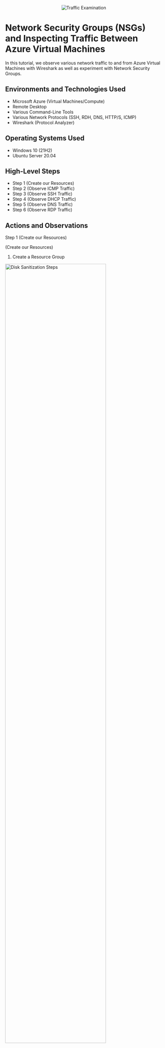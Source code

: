 <p align="center">
<img src="https://i.imgur.com/Ua7udoS.png" alt="Traffic Examination"/>
</p>

<h1>Network Security Groups (NSGs) and Inspecting Traffic Between Azure Virtual Machines</h1>
In this tutorial, we observe various network traffic to and from Azure Virtual Machines with Wireshark as well as experiment with Network Security Groups. <br />


<h2>Environments and Technologies Used</h2>

- Microsoft Azure (Virtual Machines/Compute)
- Remote Desktop
- Various Command-Line Tools
- Various Network Protocols (SSH, RDH, DNS, HTTP/S, ICMP)
- Wireshark (Protocol Analyzer)

<h2>Operating Systems Used </h2>

- Windows 10 (21H2)
- Ubuntu Server 20.04

<h2>High-Level Steps</h2>

- Step 1 (Create our Resources)
- Step 2 (Observe ICMP Traffic)
- Step 3 (Observe SSH Traffic)
- Step 4 (Observe DHCP Traffic)
- Step 5 (Observe DNS Traffic)
- Step 6 (Observe RDP Traffic)

<h2>Actions and Observations</h2>

<p>

Step 1 (Create our Resources)

</p>

<p>
(Create our Resources)
  
1) Create a Resource Group

<img src="https://i.imgur.com/pQcowOd.png" height="80%" width="80%" alt="Disk Sanitization Steps"/>

2) Create a Windows 10 Virtual Machine (VM)
    - While creating the VM, select the previously created Resource Group
    - While creating the VM, allow it to create a new Virtual Network (Vnet) and Subnet

<img src="https://i.imgur.com/QQejDSJ.png" height="80%" width="80%" alt="Disk Sanitization Steps"/>

3) Create a Linux (Ubuntu) VM
    - While create the VM, select the previously created Resource Group and Vnet

<img src="https://i.imgur.com/VPlWuFv.png" height="80%" width="80%" alt="Disk Sanitization Steps"/>

4) Observe Your Virtual Network within Network Watcher
</p>

<br />

<p>
Step 2 (Observe ICMP Traffic)
  
</p>

<p>
  
5) Use Remote Desktop to connect to your Windows 10 Virtual Machine

<img src="https://i.imgur.com/4IpzCav.png" height="80%" width="80%" alt="Disk Sanitization Steps"/>

<img src="https://i.imgur.com/JgbngY1.png" height="80%" width="80%" alt="Disk Sanitization Steps"/>

6) Within your Windows 10 Virtual Machine, Install Wireshark

<img src="https://i.imgur.com/JaUdJrX.png" height="80%" width="80%" alt="Disk Sanitization Steps"/>
  
7) Open Wireshark and filter for ICMP traffic only

<img src="https://i.imgur.com/JxjJqRf.png" height="80%" width="80%" alt="Disk Sanitization Steps"/>

<img src="https://i.imgur.com/j3Rta4P.png" height="80%" width="80%" alt="Disk Sanitization Steps"/>


8) Retrieve the private IP address of the Ubuntu VM and attempt to ping it from within the Windows 10 VM
   
   - Observe ping requests and replies within WireShark

<img src="https://i.imgur.com/iNG8h34.png" height="80%" width="80%" alt="Disk Sanitization Steps"/>

<img src="https://i.imgur.com/4dKx5Uf.png" height="80%" width="80%" alt="Disk Sanitization Steps"/>
     
9) From The Windows 10 VM, open command line or PowerShell and attempt to ping a public website (such as www.google.com) and observe the traffic in WireShark

<img src="https://i.imgur.com/TnWW8ds.png" height="80%" width="80%" alt="Disk Sanitization Steps"/>

10) Initiate a perpetual/non-stop ping from your Windows 10 VM to your Ubuntu VM

<img src="https://i.imgur.com/Bet9tYG.png" height="80%" width="80%" alt="Disk Sanitization Steps"/>
   
  - Open the Network Security Group your Ubuntu VM is using and disable incoming (inbound) ICMP traffic

<img src="https://i.imgur.com/knOTIVS.png" height="80%" width="80%" alt="Disk Sanitization Steps"/>

<img src="https://i.imgur.com/skXmNXb.png" height="80%" width="80%" alt="Disk Sanitization Steps"/>

<img src="https://i.imgur.com/qS6UnEy.png" height="80%" width="80%" alt="Disk Sanitization Steps"/>

  - Back in the Windows 10 VM, observe the ICMP traffic in WireShark and the command line Ping activity

    - Re-enable ICMP traffic for the Network Security Group your Ubuntu VM is using

<img src="https://i.imgur.com/UPhbDps.png" height="80%" width="80%" alt="Disk Sanitization Steps"/>

<img src="https://i.imgur.com/wGSsgnX.png" height="80%" width="80%" alt="Disk Sanitization Steps"/>

  - Back in the Windows 10 VM, observe the ICMP traffic in WireShark and the command line Ping activity (should start working)

<img src="https://i.imgur.com/GRz8hqG.png" height="80%" width="80%" alt="Disk Sanitization Steps"/>

  - Stop the ping activity 
</p>

<br />
<p>

Step 3 (Observe SSH Traffic)

<img src="https://i.imgur.com/zMh9Hix.png" height="80%" width="80%" alt="Disk Sanitization Steps"/>
</p>
<p>
  


11) Back in Wireshark, filter for SSH traffic only

<img src="https://i.imgur.com/YqRZ8Nz.png" height="80%" width="80%" alt="Disk Sanitization Steps"/>

12) From your Windows 10 VM, “SSH into” your Ubuntu Virtual Machine (via its private IP address)

<img src="https://i.imgur.com/0CQbB5W.png" height="80%" width="80%" alt="Disk Sanitization Steps"/>
 
  - Type commands (username, pwd, etc) into the linux SSH connection and observe SSH traffic spam in WireShark

<img src="https://i.imgur.com/9qSvP2I.png" height="80%" width="80%" alt="Disk Sanitization Steps"/>
 
  - Exit the SSH connection by typing ‘exit’ and pressing [Enter]
</p>


<p>





  
Step 4 (Observe DHCP Traffic)

13) Back in Wireshark, filter for DHCP traffic only

<img src="https://i.imgur.com/9DWoyET.png" height="80%" width="80%" alt="Disk Sanitization Steps"/>

14) From your Windows 10 VM, attempt to issue your VM a new IP address from the command line (ipconfig /renew)

  - Observe the DHCP traffic appearing in WireShark

</p>




<p>
  
Step 5 (Observe DNS Traffic)

15) Back in Wireshark, filter for DNS traffic only

<img src="https://i.imgur.com/hjMkJnL.png" height="80%" width="80%" alt="Disk Sanitization Steps"/>

16) From your Windows 10 VM within a command line, use nslookup to see what google.com and disney.com’s IP addresses are

  - Observe the DNS traffic being show in WireShark
</p>




<p>
  
Step 6 (Observe RDP Traffic)

<img src="https://i.imgur.com/ydfmJ0L.png" height="80%" width="80%" alt="Disk Sanitization Steps"/>

17) Back in Wireshark, filter for RDP traffic only (tcp.port == 3389)

<img src="https://i.imgur.com/KeDntNy.png" height="80%" width="80%" alt="Disk Sanitization Steps"/>

<img src="https://i.imgur.com/z480XYR.png" height="80%" width="80%" alt="Disk Sanitization Steps"/>

18) Observe the immediate non-stop spam of traffic? Why do you think it’s non-stop spamming vs only showing traffic when you do an activity?

  - Answer: because the RDP (protocol) is constantly showing you a live stream from one computer to another, therefore traffic is always being transmitted
</p>

<br />
